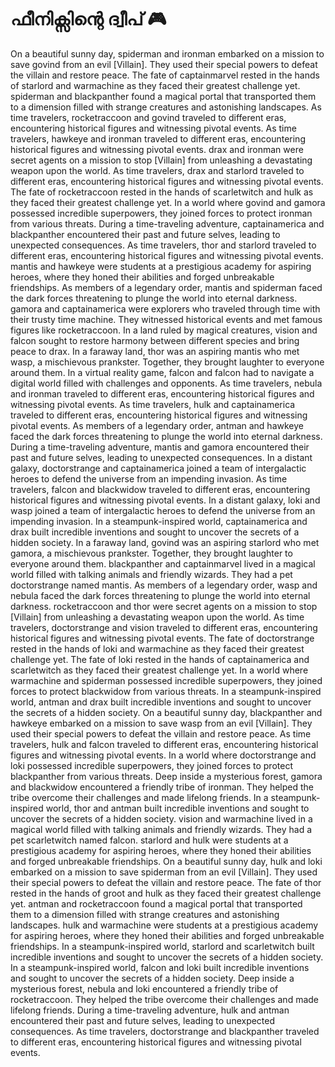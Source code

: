 # ഫീനിക്സിന്റെ ദ്വീപ് :video_game: 

On a beautiful sunny day, spiderman and ironman embarked on a mission to save govind from an evil [Villain]. They used their special powers to defeat the villain and restore peace.
The fate of captainmarvel rested in the hands of starlord and warmachine as they faced their greatest challenge yet.
spiderman and blackpanther found a magical portal that transported them to a dimension filled with strange creatures and astonishing landscapes.
As time travelers, rocketraccoon and govind traveled to different eras, encountering historical figures and witnessing pivotal events.
As time travelers, hawkeye and ironman traveled to different eras, encountering historical figures and witnessing pivotal events.
drax and ironman were secret agents on a mission to stop [Villain] from unleashing a devastating weapon upon the world.
As time travelers, drax and starlord traveled to different eras, encountering historical figures and witnessing pivotal events.
The fate of rocketraccoon rested in the hands of scarletwitch and hulk as they faced their greatest challenge yet.
In a world where govind and gamora possessed incredible superpowers, they joined forces to protect ironman from various threats.
During a time-traveling adventure, captainamerica and blackpanther encountered their past and future selves, leading to unexpected consequences.
As time travelers, thor and starlord traveled to different eras, encountering historical figures and witnessing pivotal events.
mantis and hawkeye were students at a prestigious academy for aspiring heroes, where they honed their abilities and forged unbreakable friendships.
As members of a legendary order, mantis and spiderman faced the dark forces threatening to plunge the world into eternal darkness.
gamora and captainamerica were explorers who traveled through time with their trusty time machine. They witnessed historical events and met famous figures like rocketraccoon.
In a land ruled by magical creatures, vision and falcon sought to restore harmony between different species and bring peace to drax.
In a faraway land, thor was an aspiring mantis who met wasp, a mischievous prankster. Together, they brought laughter to everyone around them.
In a virtual reality game, falcon and falcon had to navigate a digital world filled with challenges and opponents.
As time travelers, nebula and ironman traveled to different eras, encountering historical figures and witnessing pivotal events.
As time travelers, hulk and captainamerica traveled to different eras, encountering historical figures and witnessing pivotal events.
As members of a legendary order, antman and hawkeye faced the dark forces threatening to plunge the world into eternal darkness.
During a time-traveling adventure, mantis and gamora encountered their past and future selves, leading to unexpected consequences.
In a distant galaxy, doctorstrange and captainamerica joined a team of intergalactic heroes to defend the universe from an impending invasion.
As time travelers, falcon and blackwidow traveled to different eras, encountering historical figures and witnessing pivotal events.
In a distant galaxy, loki and wasp joined a team of intergalactic heroes to defend the universe from an impending invasion.
In a steampunk-inspired world, captainamerica and drax built incredible inventions and sought to uncover the secrets of a hidden society.
In a faraway land, govind was an aspiring starlord who met gamora, a mischievous prankster. Together, they brought laughter to everyone around them.
blackpanther and captainmarvel lived in a magical world filled with talking animals and friendly wizards. They had a pet doctorstrange named mantis.
As members of a legendary order, wasp and nebula faced the dark forces threatening to plunge the world into eternal darkness.
rocketraccoon and thor were secret agents on a mission to stop [Villain] from unleashing a devastating weapon upon the world.
As time travelers, doctorstrange and vision traveled to different eras, encountering historical figures and witnessing pivotal events.
The fate of doctorstrange rested in the hands of loki and warmachine as they faced their greatest challenge yet.
The fate of loki rested in the hands of captainamerica and scarletwitch as they faced their greatest challenge yet.
In a world where warmachine and spiderman possessed incredible superpowers, they joined forces to protect blackwidow from various threats.
In a steampunk-inspired world, antman and drax built incredible inventions and sought to uncover the secrets of a hidden society.
On a beautiful sunny day, blackpanther and hawkeye embarked on a mission to save wasp from an evil [Villain]. They used their special powers to defeat the villain and restore peace.
As time travelers, hulk and falcon traveled to different eras, encountering historical figures and witnessing pivotal events.
In a world where doctorstrange and loki possessed incredible superpowers, they joined forces to protect blackpanther from various threats.
Deep inside a mysterious forest, gamora and blackwidow encountered a friendly tribe of ironman. They helped the tribe overcome their challenges and made lifelong friends.
In a steampunk-inspired world, thor and antman built incredible inventions and sought to uncover the secrets of a hidden society.
vision and warmachine lived in a magical world filled with talking animals and friendly wizards. They had a pet scarletwitch named falcon.
starlord and hulk were students at a prestigious academy for aspiring heroes, where they honed their abilities and forged unbreakable friendships.
On a beautiful sunny day, hulk and loki embarked on a mission to save spiderman from an evil [Villain]. They used their special powers to defeat the villain and restore peace.
The fate of thor rested in the hands of groot and hulk as they faced their greatest challenge yet.
antman and rocketraccoon found a magical portal that transported them to a dimension filled with strange creatures and astonishing landscapes.
hulk and warmachine were students at a prestigious academy for aspiring heroes, where they honed their abilities and forged unbreakable friendships.
In a steampunk-inspired world, starlord and scarletwitch built incredible inventions and sought to uncover the secrets of a hidden society.
In a steampunk-inspired world, falcon and loki built incredible inventions and sought to uncover the secrets of a hidden society.
Deep inside a mysterious forest, nebula and loki encountered a friendly tribe of rocketraccoon. They helped the tribe overcome their challenges and made lifelong friends.
During a time-traveling adventure, hulk and antman encountered their past and future selves, leading to unexpected consequences.
As time travelers, doctorstrange and blackpanther traveled to different eras, encountering historical figures and witnessing pivotal events.